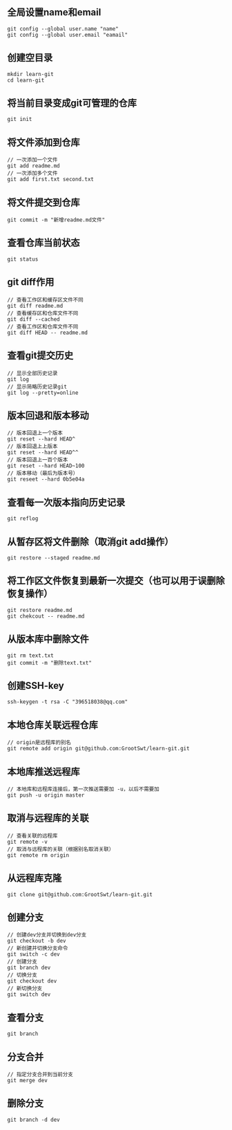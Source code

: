 ## 全局设置name和email

```git
git config --global user.name "name"
git config --global user.email "eamail"
```

## 创建空目录

```git
mkdir learn-git
cd learn-git
```

## 将当前目录变成git可管理的仓库

```git
git init
```

## 将文件添加到仓库

```git
// 一次添加一个文件
git add readme.md
// 一次添加多个文件
git add first.txt second.txt
```

## 将文件提交到仓库

```git
git commit -m "新增readme.md文件"
```

## 查看仓库当前状态

```git
git status
```

##  git diff作用

```git
// 查看工作区和缓存区文件不同
git diff readme.md
// 查看缓存区和仓库文件不同
git diff --cached
// 查看工作区和仓库文件不同
git diff HEAD -- readme.md
```

## 查看git提交历史

```git
// 显示全部历史记录
git log
// 显示简略历史记录git 
git log --pretty=online
```

## 版本回退和版本移动

```git
// 版本回退上一个版本
git reset --hard HEAD^
// 版本回退上上版本
git reset --hard HEAD^^
// 版本回退上一百个版本
git reset --hard HEAD~100
// 版本移动（最后为版本号）
git reseet --hard 0b5e04a
```

## 查看每一次版本指向历史记录

```git
git reflog
```

## 从暂存区将文件删除（取消git add操作）

```git
git restore --staged readme.md
```

##  将工作区文件恢复到最新一次提交（也可以用于误删除恢复操作）

```git
git restore readme.md
git chekcout -- readme.md
```

## 从版本库中删除文件

```git
git rm text.txt
git commit -m "删除text.txt"
```

## 创建SSH-key

```git
ssh-keygen -t rsa -C "396518038@qq.com"
```

## 本地仓库关联远程仓库

```git
// origin是远程库的别名
git remote add origin git@github.com:GrootSwt/learn-git.git
```

## 本地库推送远程库

```git
// 本地库和远程库连接后，第一次推送需要加 -u，以后不需要加
git push -u origin master
```

## 取消与远程库的关联

```git
// 查看关联的远程库
git remote -v
// 取消与远程库的关联（根据别名取消关联）
git remote rm origin
```

## 从远程库克隆

```git
git clone git@github.com:GrootSwt/learn-git.git
```

## 创建分支

```git
// 创建dev分支并切换到dev分支
git checkout -b dev
// 新创建并切换分支命令
git switch -c dev
// 创建分支
git branch dev
// 切换分支
git checkout dev
// 新切换分支
git switch dev
```

## 查看分支

```
git branch
```

## 分支合并

```git
// 指定分支合并到当前分支
git merge dev
```

## 删除分支

```git
git branch -d dev
```

